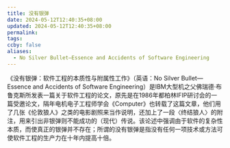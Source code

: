 ```yaml
---
title: 没有银弹
date: 2024-05-12T12:40:35+08:00
updated: 2024-05-12T12:40:35+08:00
permalink: 
tags: 
ccby: false
aliases:
  - No Silver Bullet—Essence and Accidents of Software Engineering
---
```

《没有银弹：软件工程的本质性与附属性工作》（英语：No Silver Bullet—Essence and Accidents of Software Engineering）是IBM大型机之父佛瑞德·布鲁克斯所发表一篇关于软件工程的论文，原先是在1986年都柏林IFIP研讨会的一篇受邀论文，隔年电机电子工程师学会《Computer》也转载了这篇文章，他们用了几张《伦敦狼人》之类的电影剧照来当作说明，还加上了一段〈终结狼人〉的附注，用来引出非银弹则不能成功的（现代）传说。该论述中强调由于软件的复杂性本质，而使真正的银弹并不存在；所谓的没有银弹是指没有任何一项技术或方法可使软件工程的生产力在十年内提高十倍。

